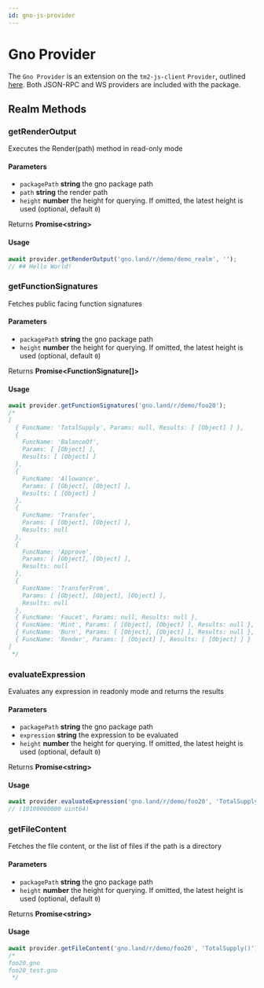 ```yaml
---
id: gno-js-provider
---
```


# Gno Provider

The `Gno Provider` is an extension on the `tm2-js-client` `Provider`,
outlined [here](../tm2-js-client/Provider/provider.md). Both JSON-RPC and WS providers are included with the package.

## Realm Methods

### getRenderOutput

Executes the Render(path) method in read-only mode

#### Parameters

* `packagePath` **string** the gno package path
* `path` **string** the render path
* `height` **number** the height for querying.
  If omitted, the latest height is used (optional, default `0`)

Returns **Promise<string\>**

#### Usage

```ts
await provider.getRenderOutput('gno.land/r/demo/demo_realm', '');
// ## Hello World!
```

### getFunctionSignatures

Fetches public facing function signatures

#### Parameters

* `packagePath` **string** the gno package path
* `height` **number** the height for querying.
  If omitted, the latest height is used (optional, default `0`)

Returns **Promise<FunctionSignature[]\>**

#### Usage

```ts
await provider.getFunctionSignatures('gno.land/r/demo/foo20');
/*
[
  { FuncName: 'TotalSupply', Params: null, Results: [ [Object] ] },
  {
    FuncName: 'BalanceOf',
    Params: [ [Object] ],
    Results: [ [Object] ]
  },
  {
    FuncName: 'Allowance',
    Params: [ [Object], [Object] ],
    Results: [ [Object] ]
  },
  {
    FuncName: 'Transfer',
    Params: [ [Object], [Object] ],
    Results: null
  },
  {
    FuncName: 'Approve',
    Params: [ [Object], [Object] ],
    Results: null
  },
  {
    FuncName: 'TransferFrom',
    Params: [ [Object], [Object], [Object] ],
    Results: null
  },
  { FuncName: 'Faucet', Params: null, Results: null },
  { FuncName: 'Mint', Params: [ [Object], [Object] ], Results: null },
  { FuncName: 'Burn', Params: [ [Object], [Object] ], Results: null },
  { FuncName: 'Render', Params: [ [Object] ], Results: [ [Object] ] }
]
 */
```

### evaluateExpression

Evaluates any expression in readonly mode and returns the results

#### Parameters

* `packagePath` **string** the gno package path
* `expression` **string** the expression to be evaluated
* `height` **number** the height for querying.
  If omitted, the latest height is used (optional, default `0`)

Returns **Promise<string\>**

#### Usage

```ts
await provider.evaluateExpression('gno.land/r/demo/foo20', 'TotalSupply()')
// (10100000000 uint64)
```

### getFileContent

Fetches the file content, or the list of files if the path is a directory

#### Parameters

* `packagePath` **string** the gno package path
* `height` **number** the height for querying.
  If omitted, the latest height is used (optional, default `0`)

Returns **Promise<string\>**

#### Usage

```ts
await provider.getFileContent('gno.land/r/demo/foo20', 'TotalSupply()')
/*
foo20.gno
foo20_test.gno
 */
```
